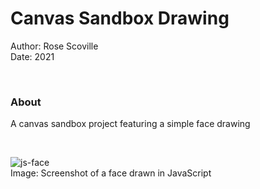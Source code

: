 # Canvas Sandbox Drawing
Author: Rose Scoville  
Date: 2021  

<br />

### About
A canvas sandbox project featuring a simple face drawing

<br />

![js-face](https://github.com/user-attachments/assets/2296695e-6ebb-4c3d-a617-8d7ec5b1d945)  
Image: Screenshot of a face drawn in JavaScript
